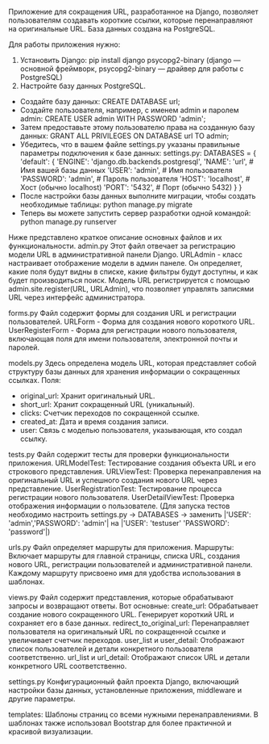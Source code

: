 Приложение для сокращения URL, разработанное на Django, позволяет пользователям создавать короткие ссылки, которые перенаправляют на оригинальные URL. База данных создана на PostgreSQL.

Для работы приложения нужно:
1) Установить Django: pip install django psycopg2-binary (django — основной фреймворк, psycopg2-binary — драйвер для работы с PostgreSQL)
2) Настройте базу данных PostgreSQL.
- Создайте базу данных: CREATE DATABASE url; 
- Cоздайте пользователя, например, с именем admin и паролем admin: CREATE USER admin WITH PASSWORD 'admin';
- Затем предоставьте этому пользователю права на созданную базу данных: GRANT ALL PRIVILEGES ON DATABASE url TO admin;
- Убедитесь, что в вашем файле settings.py указаны правильные параметры подключения к базе данных: settings.py:
DATABASES = {
    'default': {
        'ENGINE': 'django.db.backends.postgresql',
        'NAME': 'url',  # Имя вашей базы данных
        'USER': 'admin',  # Имя пользователя
        'PASSWORD': 'admin',  # Пароль пользователя
        'HOST': 'localhost',  # Хост (обычно localhost)
        'PORT': '5432',  # Порт (обычно 5432)
    }
}
- После настройки базы данных выполните миграции, чтобы создать необходимые таблицы: python manage.py migrate
- Теперь вы можете запустить сервер разработки одной командой: python manage.py runserver


Ниже представлено краткое описание основных файлов и их функциональности.
admin.py
Этот файл отвечает за регистрацию модели URL в административной панели Django.
URLAdmin - класс настраивает отображение модели в админ панеле. Он определяет, какие поля будут видны в списке, какие фильтры будут доступны, и как будет производиться поиск.
Модель URL регистрируется с помощью admin.site.register(URL, URLAdmin), что позволяет управлять записями URL через интерфейс администратора.

forms.py
Файл содержит формы для создания URL и регистрации пользователей.
URLForm - Форма для создания нового короткого URL.
UserRegisterForm - Форма для регистрации нового пользователя, включающая поля для имени пользователя, электронной почты и паролей.

models.py
Здесь определена модель URL, которая представляет собой структуру базы данных для хранения информации о сокращенных ссылках.
Поля:
- original_url: Хранит оригинальный URL.
- short_url: Хранит сокращенный URL (уникальный).
- clicks: Счетчик переходов по сокращенной ссылке.
- created_at: Дата и время создания записи.
- user: Связь с моделью пользователя, указывающая, кто создал ссылку.

tests.py
Файл содержит тесты для проверки функциональности приложения.
URLModelTest: Тестирование создания объекта URL и его строкового представления.
URLViewTest: Проверка перенаправления на оригинальный URL и успешного создания нового URL через представление.
UserRegistrationTest: Тестирование процесса регистрации нового пользователя.
UserDetailViewTest: Проверка отображения информации о пользователе.
(Для запуска тестов необходимо настроить settings.py -> DATABASES -> заменить |'USER': 'admin','PASSWORD': 'admin'| на |'USER': 'testuser' 'PASSWORD': 'password'|)

urls.py
Файл определяет маршруты для приложения.
Маршруты: Включает маршруты для главной страницы, списка URL, создания нового URL, регистрации пользователей и административной панели. Каждому маршруту присвоено имя для удобства использования в шаблонах.

views.py
Файл содержит представления, которые обрабатывают запросы и возвращают ответы.
Вот основные:
create_url: Обрабатывает создание нового сокращенного URL. Генерирует короткий URL и сохраняет его в базе данных.
redirect_to_original_url: Перенаправляет пользователя на оригинальный URL по сокращенной ссылке и увеличивает счетчик переходов.
user_list и user_detail: Отображают список пользователей и детали конкретного пользователя соответственно.
url_list и url_detail: Отображают список URL и детали конкретного URL соответственно.

settings.py
Конфигурационный файл проекта Django, включающий настройки базы данных, установленные приложения, middleware и другие параметры.

templates:
Шаблоны страниц со всеми нужными перенаправлениями. В шаблонах также использовал Bootstrap для более практичной и красивой визуализации.
